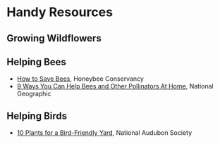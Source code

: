 # Handy Resources

## Growing Wildflowers

## Helping Bees
* [How to Save Bees](https://thehoneybeeconservancy.org/how-to-save-the-bees/), Honeybee Conservancy
* [9 Ways You Can Help Bees and Other Pollinators At Home](https://news.nationalgeographic.com/2015/05/150524-bees-pollinators-animals-science-gardens-plants/), National Geographic

## Helping Birds
* [10 Plants for a Bird-Friendly Yard](https://www.audubon.org/news/10-plants-bird-friendly-yard), National Audubon Society


